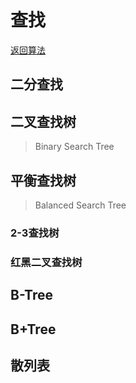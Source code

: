 # 查找

[返回算法](/algorithm/)

## 二分查找

## 二叉查找树

>Binary Search Tree

## 平衡查找树

>Balanced Search Tree

### 2-3查找树

### 红黑二叉查找树

## B-Tree

## B+Tree

## 散列表